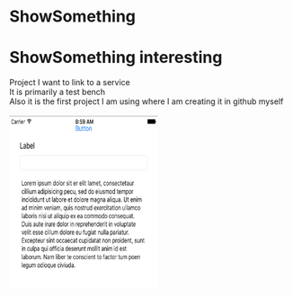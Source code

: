 # ShowSomething
<H1>ShowSomething interesting</H1>
Project I want to link to a service<br>
It is primarily a test bench<br>
Also it is the first project I am using where I am creating it in github myself<br>
<br>
<img src="https://raw.githubusercontent.com/shussey/ShowSomething/master/screenshots/first-screen.png" height="308" width="264">
